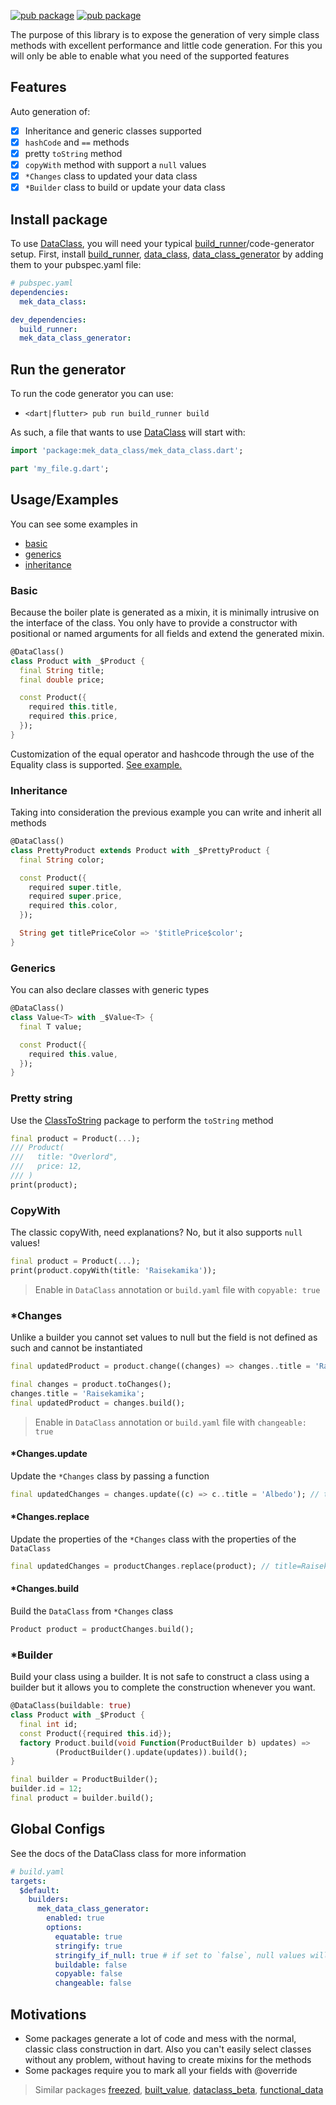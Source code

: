 [![pub package](https://img.shields.io/badge/GitHub-0.0.1-brightgreen)](https://github.com/BreX900/data_class)
[![pub package](https://img.shields.io/badge/pub.dev-0.0.1-blue)](https://pub.dartlang.org/packages/mek_data_class)

The purpose of this library is to expose the generation of very simple class methods with excellent performance and little code generation.
For this you will only be able to enable what you need of the supported features

## Features
Auto generation of:
- [x] Inheritance and generic classes supported
- [x] `hashCode` and `==` methods
- [x] pretty `toString` method
- [x] `copyWith` method with support a `null` values
- [x] `*Changes` class to updated your data class
- [x] `*Builder` class to build or update your data class

## Install package

To use [DataClass], you will need your typical [build_runner]/code-generator setup.
First, install [build_runner], [data_class], [data_class_generator] by adding them to your pubspec.yaml file:

```yaml
# pubspec.yaml
dependencies:
  mek_data_class:

dev_dependencies:
  build_runner:
  mek_data_class_generator:
```

## Run the generator

To run the code generator you can use:
- `<dart|flutter> pub run build_runner build`

As such, a file that wants to use [DataClass] will start with:

```dart
import 'package:mek_data_class/mek_data_class.dart';

part 'my_file.g.dart';
```

## Usage/Examples

You can see some examples in 
- [basic](https://github.com/BreX900/data_class/blob/main/example/lib/basic_example.dart)
- [generics](https://github.com/BreX900/data_class/blob/main/example/lib/generics_example.dart)
- [inheritance](https://github.com/BreX900/data_class/blob/main/example/lib/inheritance_example.dart)

### Basic

Because the boiler plate is generated as a mixin, it is minimally intrusive on the interface of the class.
You only have to provide a constructor with positional or named arguments for all fields and extend the generated mixin.

```dart
@DataClass()
class Product with _$Product {
  final String title;
  final double price;

  const Product({
    required this.title,
    required this.price,
  });
}
```

Customization of the equal operator and hashcode through the use of the Equality class is supported. [See example.](https://github.com/BreX900/data_class/blob/main/example/lib/equality_example.dart)

### Inheritance
Taking into consideration the previous example you can write and inherit all methods

```dart
@DataClass()
class PrettyProduct extends Product with _$PrettyProduct {
  final String color;

  const Product({
    required super.title,
    required super.price,
    required this.color,
  });

  String get titlePriceColor => '$titlePrice$color';
}
```

### Generics
You can also declare classes with generic types

```dart
@DataClass()
class Value<T> with _$Value<T> {
  final T value;

  const Product({
    required this.value,
  });
}
```

### Pretty string
Use the [ClassToString] package to perform the `toString` method
```dart
final product = Product(...);
/// Product(
///   title: "Overlord",
///   price: 12,
/// )
print(product);
```

### CopyWith
The classic copyWith, need explanations? No, but it also supports `null` values!
```dart
final product = Product(...);
print(product.copyWith(title: 'Raisekamika'));
```

> Enable in `DataClass` annotation or `build.yaml` file with `copyable: true`

### *Changes
Unlike a builder you cannot set values to null but the field is not defined as such and cannot be instantiated

```dart
final updatedProduct = product.change((changes) => changes..title = 'Raisekamika');

final changes = product.toChanges();
changes.title = 'Raisekamika';
final updatedProduct = changes.build();
```

> Enable in `DataClass` annotation or `build.yaml` file with `changeable: true`

#### *Changes.update
Update the `*Changes` class by passing a function
```dart 
final updatedChanges = changes.update((c) => c..title = 'Albedo'); // title=Albedo
```

#### *Changes.replace
Update the properties of the `*Changes` class with the properties of the `DataClass`
```dart 
final updatedChanges = productChanges.replace(product); // title=Raisekamika
```

#### *Changes.build
Build the `DataClass` from `*Changes` class
```dart 
Product product = productChanges.build();
```

### *Builder
Build your class using a builder.
It is not safe to construct a class using a builder but it allows you to complete the construction whenever you want.
```dart
@DataClass(buildable: true)
class Product with _$Product {
  final int id;
  const Product({required this.id});
  factory Product.build(void Function(ProductBuilder b) updates) => 
          (ProductBuilder().update(updates)).build();
}

final builder = ProductBuilder();
builder.id = 12;
final product = builder.build();
```

## Global Configs
See the docs of the DataClass class for more information

```yaml
# build.yaml
targets:
  $default:
    builders:
      mek_data_class_generator:
        enabled: true
        options:
          equatable: true
          stringify: true
          stringify_if_null: true # if set to `false`, null values will not be included in the toString 
          buildable: false
          copyable: false
          changeable: false
```

## Motivations
- Some packages generate a lot of code and mess with the normal, classic class construction in dart.
  Also you can't easily select classes without any problem, without having to create mixins for the methods
- Some packages require you to mark all your fields with @override

> Similar packages [freezed], [built_value],  [dataclass_beta],  [functional_data]



[build_runner]: https://pub.dev/packages/build_runner
[DataClass]: https://pub.dartlang.org/packages/mek_data_class
[data_class]: https://pub.dartlang.org/packages/mek_data_class
[data_class_generator]: https://pub.dartlang.org/packages/mek_data_class_generator
[ClassToString]: https://pub.dartlang.org/packages/class_to_string
[freezed]: https://pub.dartlang.org/packages/freezed
[built_value]: https://pub.dartlang.org/packages/freezed
[dataclass_beta]: https://pub.dartlang.org/packages/dataclass_beta
[functional_data]: https://pub.dartlang.org/packages/functional_data